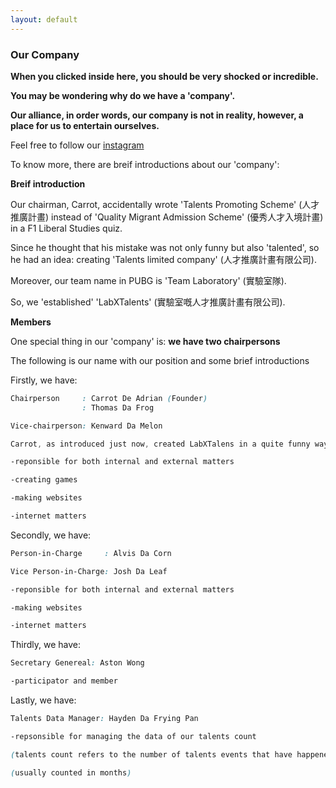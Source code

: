 ```yaml
---
layout: default
---
```


### Our Company
 
__When you clicked inside here, you should be very shocked or incredible.__

__You may be wondering why do we have a 'company'.__
 
__Our alliance, in order words, our company is not in reality, however, a place for us to entertain ourselves.__

Feel free to follow our [instagram](https://www.instagram.com/labxtalents/)

To know more, there are breif introductions about our 'company':

**Breif introduction**

Our chairman, Carrot, accidentally wrote 'Talents Promoting Scheme' (人才推廣計畫) instead of 'Quality Migrant Admission Scheme' (優秀人才入境計畫) in a F1 Liberal Studies quiz.

Since he thought that his mistake was not only funny but also 'talented', so he had an idea: creating 'Talents limited company' (人才推廣計畫有限公司).

Moreover, our team name in PUBG is 'Team Laboratory' (實驗室隊).

So, we 'established' 'LabXTalents' (實驗室嘅人才推廣計畫有限公司).

**Members**

One special thing in our 'company' is: **we have two chairpersons**

The following is our name with our position and some brief introductions



Firstly, we have:

```css
Chairperson     : Carrot De Adrian (Founder)
                : Thomas Da Frog

Vice-chairperson: Kenward Da Melon
```
```css
Carrot, as introduced just now, created LabXTalens in a quite funny way.

-reponsible for both internal and external matters

-creating games

-making websites

-internet matters
```

Secondly, we have:

```css
Person-in-Charge     : Alvis Da Corn

Vice Person-in-Charge: Josh Da Leaf
```

```css
-reponsible for both internal and external matters

-making websites

-internet matters
```

Thirdly, we have:

```css
Secretary Genereal: Aston Wong
```

```css
-participator and member
```

Lastly, we have:

```css
Talents Data Manager: Hayden Da Frying Pan
```

```css
-repsonsible for managing the data of our talents count

(talents count refers to the number of talents events that have happened)

(usually counted in months)
```
